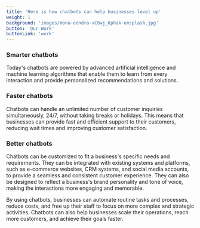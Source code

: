 ```yaml
---
title: 'Here is how chatbots can help businesses level up'
weight: 1
background: 'images/mona-eendra-vC8wj_Kphak-unsplash.jpg'
button: 'Our Work'
buttonLink: 'work'
---
```


### Smarter chatbots
Today's chatbots are powered by advanced artificial intelligence and machine learning algorithms that enable them to learn from every interaction and provide personalized recommendations and solutions.

### Faster chatbots
Chatbots can handle an unlimited number of customer inquiries simultaneously, 24/7, without taking breaks or holidays. This means that businesses can provide fast and efficient support to their customers, reducing wait times and improving customer satisfaction.

### Better chatbots
Chatbots can be customized to fit a business's specific needs and requirements. They can be integrated with existing systems and platforms, such as e-commerce websites, CRM systems, and social media accounts, to provide a seamless and consistent customer experience. They can also be designed to reflect a business's brand personality and tone of voice, making the interactions more engaging and memorable.

By using chatbots, businesses can automate routine tasks and processes, reduce costs, and free up their staff to focus on more complex and strategic activities. Chatbots can also help businesses scale their operations, reach more customers, and achieve their goals faster.
